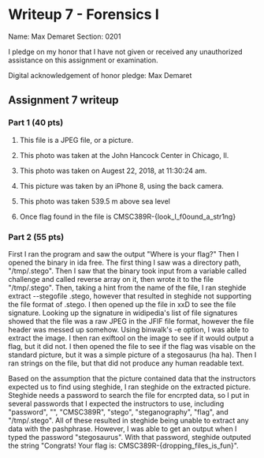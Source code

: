 Writeup 7 - Forensics I
======

Name: Max Demaret
Section: 0201

I pledge on my honor that I have not given or received any unauthorized assistance on this assignment or examination.

Digital acknowledgement of honor pledge: Max Demaret

## Assignment 7 writeup

### Part 1 (40 pts)

1. This file is a JPEG file, or a picture.

2. This photo was taken at the John Hancock Center in Chicago, Il.

3. This photo was taken on Augest 22, 2018, at 11:30:24 am.

4. This picture was taken by an iPhone 8, using the back camera.

5. This photo was taken 539.5 m above sea level

6. Once flag found in the file is CMSC389R-{look_I_f0ound_a_str1ng}

### Part 2 (55 pts)

First I ran the program and saw the output "Where is your flag?" Then I opened the binary in ida free. The first thing I saw was a directory path, "/tmp/.stego". Then I saw that the binary took input from a variable called challenge and called reverse array on it, then wrote it to the file "/tmp/.stego". Then, taking a hint from the name of the file, I ran steghide extract --stegofile .stego, however that resulted in steghide not supporting the file format of .stego. I then opened up the file in xxD to see the file signature. Looking up the signature in widipedia's list of file signatures showed that the file was a raw JPEG in the JFIF file format, however the file header was messed up somehow. Using binwalk's -e option, I was able to extract the image. I then ran exiftool on the image to see if it would output a flag, but it did not. I then opened the file to see if the flag was visable on the standard picture, but it was a simple picture of a stegosaurus (ha ha). Then I ran strings on the file, but that did not produce any human readable text. 

Based on the assumption that the picture contained data that the instructors expected us to find using steghide, I ran steghide on the extracted picture. Steghide needs a password to search the file for encrpted data, so I put in several passwords that I expected the instructors to use, including "password", "", "CMSC389R", "stego", "steganography", "flag", and "/tmp/.stego". All of these resulted in steghide being unable to extract any data with the pashphrase. However, I was able to get an output when I typed the password "stegosaurus". With that password, steghide outputed the string "Congrats! Your flag is: CMSC389R-{dropping_files_is_fun}".

